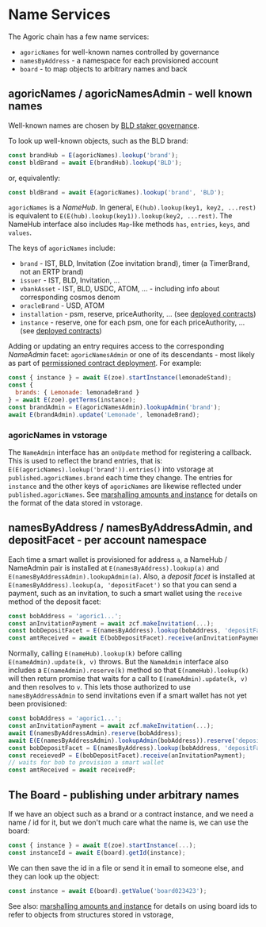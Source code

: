 # Name Services

The Agoric chain has a few name services:

- `agoricNames` for well-known names controlled by governance
- `namesByAddress` - a namespace for each provisioned account
- `board` - to map objects to arbitrary names and back

## agoricNames / agoricNamesAdmin - well known names

Well-known names are chosen by [BLD staker governance](https://community.agoric.com/t/about-the-governance-category/15).

To look up well-known objects, such as the BLD brand:

```js
const brandHub = E(agoricNames).lookup('brand');
const bldBrand = await E(brandHub).lookup('BLD');
```

or, equivalently:

```js
const bldBrand = await E(agoricNames).lookup('brand', 'BLD');
```

`agoricNames` is a _NameHub_. In general, `E(hub).lookup(key1, key2, ...rest)` is equivalent
to `E(E(hub).lookup(key1)).lookup(key2, ...rest)`. The NameHub interface also includes `Map`-like
methods `has`, `entries`, `keys`, and `values`.

The keys of `agoricNames` include:

- `brand` - IST, BLD, Invitation (Zoe invitation brand), timer (a TimerBrand, not an ERTP brand)
- `issuer` - IST, BLD, Invitation, ...
- `vbankAsset` - IST, BLD, USDC, ATOM, ... - including info about corresponding cosmos denom
- `oracleBrand` - USD, ATOM
- `installation` - psm, reserve, priceAuthority, ... (see [deployed contracts](../zoe/actual-contracts/))
- `instance` - reserve, one for each psm, one for each priceAuthority, ... (see [deployed contracts](../zoe/actual-contracts/))

Adding or updating an entry requires access to the corresponding _NameAdmin_ facet: `agoricNamesAdmin` or
one of its descendants - most likely as part of [permissioned contract deployment](../coreeval/). For example:

```js
const { instance } = await E(zoe).startInstance(lemonadeStand);
const {
  brands: { Lemonade: lemonadeBrand }
} = await E(zoe).getTerms(instance);
const brandAdmin = E(agoricNamesAdmin).lookupAdmin('brand');
await E(brandAdmin).update('Lemonade', lemonadeBrand);
```

### agoricNames in vstorage

The `NameAdmin` interface has an `onUpdate` method for registering a callback.
This is used to reflect the brand entries, that is: `E(E(agoricNames).lookup('brand')).entries()`
into vstorage at `published.agoricNames.brand` each time they change.
The entries for `instance` and the other keys of `agoricNames` are likewise reflected under `published.agoricNames`.
See [marshalling amounts and instance](../getting-started/contract-rpc#marshalling-amounts-and-instances)
for details on the format of the data stored in vstorage.

## namesByAddress / namesByAddressAdmin, and depositFacet - per account namespace

Each time a smart wallet is provisioned for address `a`, a NameHub / NameAdmin pair is
installed at `E(namesByAddress).lookup(a)` and `E(namesByAddressAdmin).lookupAdmin(a)`.
Also, a _deposit facet_ is installed at `E(namesByAddress).lookup(a, 'depositFacet')` so
that you can send a payment, such as an invitation, to such a smart wallet using
the `receive` method of the deposit facet:

```js
const bobAddress = 'agoric1...';
const anInvitationPayment = await zcf.makeInvitation(...);
const bobDepositFacet = E(namesByAddress).lookup(bobAddress, 'depositFacet');
const amtReceived = await E(bobDepositFacet).receive(anInvitationPayment);
```

Normally, calling `E(nameHub).lookup(k)` before calling `E(nameAdmin).update(k, v)` throws.
But the `NameAdmin` interface also includes a `E(nameAdmin).reserve(k)` method so that
`E(nameHub).lookup(k)` will then return promise that waits for a call to `E(nameAdmin).update(k, v)`
and then resolves to `v`. This lets those authorized to use `namesByAddressAdmin`
to send invitations even if a smart wallet has not yet been provisioned:

```js
const bobAddress = 'agoric1...';
const anInvitationPayment = await zcf.makeInvitation(...);
await E(namesByAddressAdmin).reserve(bobAddress);
await E(E(namesByAddressAdmin).lookupAdmin(bobAddress)).reserve('depositFacet');
const bobDepositFacet = E(namesByAddress).lookup(bobAddress, 'depositFacet');
const receievedP = E(bobDepositFacet).receive(anInvitationPayment);
// waits for bob to provision a smart wallet
const amtReceived = await receivedP;
```

## The Board - publishing under arbitrary names

If we have an object such as a brand or a contract instance, and we need a name / id for it,
but we don't much care what the name is, we can use the board:

```js
const { instance } = await E(zoe).startInstance(...);
const instanceId = await E(board).getId(instance);
```

We can then save the id in a file or send it in email to someone else, and they
can look up the object:

```js
const instance = await E(board).getValue('board023423');
```

See also: [marshalling amounts and instance](../getting-started/contract-rpc#marshalling-amounts-and-instances)
for details on using board ids to refer to objects from structures stored in vstorage,
